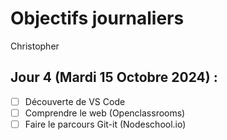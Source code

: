 # Objectifs journaliers

Christopher

## Jour 4 (Mardi 15 Octobre 2024) :

- [ ] Découverte de VS Code
- [ ] Comprendre le web (Openclassrooms)
- [ ] Faire le parcours Git-it (Nodeschool.io)
